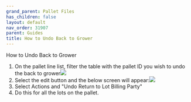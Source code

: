 ```yaml
---
grand_parent: Pallet Files
has_children: false
layout: default
nav_order: 31907
parent: Guides
title: How to Undo Back to Grower
---
```


How to Undo Back to Grower


1. On the pallet line list, filter the table with the pallet ID you wish to undo the back to grower![](https://attachment.freshdesk.com/inline/attachment?token=eyJ0eXAiOiJKV1QiLCJhbGciOiJIUzI1NiJ9.eyJpZCI6ODEzMTk4OTYxMywiZG9tYWluIjoibGluYy5mcmVzaGRlc2suY29tIiwiYWNjb3VudF9pZCI6MjcxMDk4fQ.g-882-9luqdyp5yzm4a-oBMAXf2vUX-WxA8Cg6GQoVk)
2. Select the edit button and the below screen will appear:![](https://attachment.freshdesk.com/inline/attachment?token=eyJ0eXAiOiJKV1QiLCJhbGciOiJIUzI1NiJ9.eyJpZCI6ODEzMTk4OTYyNCwiZG9tYWluIjoibGluYy5mcmVzaGRlc2suY29tIiwiYWNjb3VudF9pZCI6MjcxMDk4fQ.qEYzZtQ3kA3o1TXTYvZ2JrbG9phL8d9fbK7n1S5Se0U)
3. Select Actions and "Undo Return to Lot Billing Party"
4. Do this for all the lots on the pallet.